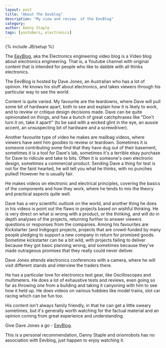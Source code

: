 ```yaml
---
layout: post
title: "About The Eevblog"
description: "My view and review  of the EevBlog"
category: 
author: Danny Staple
tags: [youtubers, electronics]
---
```

{% include JB/setup %}

The [EevBlog](//youtube.com/eevblog), aka the Electronics engineering video blog is a Video blog about electronics engineering. That is, a Youtube channel with original content that is intended for people who like to dabble with all thinks electronics.

The EevBlog is hosted by Dave Jones, an Australian who has a lot of opinion. He knows his stuff about electronics, and takes viewers through his particular way to see the world.

Content is quite varied. My favourite are the teardowns, where Dave will pull some bit of hardware apart, both to see and explain how it is likely to work, and to review or critique design decisions made. Dave can be quite opinionated on things, and has a bunch of great catchphrases like "Don't turn it on, take it apart!" (to be said with a wicked glint in the eye, an aussie accent, an unsuspecting bit of hardware and a screwdriver).

Another favourite type of video he makes are mailbag videos, where viewers have sent him goodies to review or teardown. Sometimes it is someone contributing some find that they have dug out of their basement, sometimes it is a tool for Dave's lab, sometimes it's a terrible ebay purchase for Dave to ridicule and take to bits. Often it is someone's own electronic design, sometimes a commercial product. Sending Dave a thing for test is not for the faint hearted, he will tell you what he thinks, with no punches pulled! However he is usually fair.

He makes videos on electronic and electrical principles, covering the basics of the components and how they work, where he tends to mix the theory and practical aspects quite well.

Dave has a very scientific outlook on the world, and another thing he does in his videos is point out the flaws in projects based on wishful thinking. He is very direct on what si wrong with a product, or the thinking, and will do in depth analyses of the projects, returning further to answer viewers questions or responses from the companies. Among his favourites are Kickstarter (and Indigogo) projects, projects that are crowd-funded by many people pledging to support a new company in return for promised goods. Sometime kickstarter can be a bit wild, with projects failing to deliver because they got basic planning wrong, and sometimes because they've made outrageous promises that they really could never deliver.

Dave Jones attends electronics conferences with a camera, where he will visit different stands and interview the traders there.

He has a particular love for electronics test gear, like Oscilloscopes and multimeters. He does a lot of exhaustive tests and reviews, even going so far as throwing one from a building and taking it canyoning with him to see how it held up. He does videos on various hobbies like model trains, slot car racing which can be fun too.

His content isn't always family friendly, in that he can get a little sweary sometimes, but it's generally worth watching for the factual material and an opinion coming from great experience and understanding.

Give Dave Jones a go - [EevBlog](//youtube.com/eevblog).

This is a personal recommendation, Danny Staple and orionrobots has no association with Eevblog, just happen to enjoy watching it.

